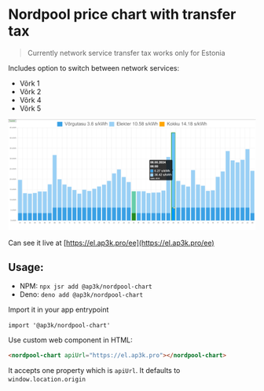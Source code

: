 # Nordpool price chart with transfer tax

> Currently network service transfer tax works only for Estonia

Includes option to switch between network services:

- Võrk 1
- Võrk 2
- Võrk 4
- Võrk 5

![screenshot of chart](screenshot1.png)

Can see it live at [https://el.ap3k.pro/ee](https://el.ap3k.pro/ee)

## Usage:

- NPM: `npx jsr add @ap3k/nordpool-chart`
- Deno: `deno add @ap3k/nordpool-chart`

Import it in your app entrypoint

`import '@ap3k/nordpool-chart'`

Use custom web component in HTML:

```html
<nordpool-chart apiUrl="https://el.ap3k.pro"></nordpool-chart>
```

It accepts one property which is `apiUrl`. It defaults to
`window.location.origin`

